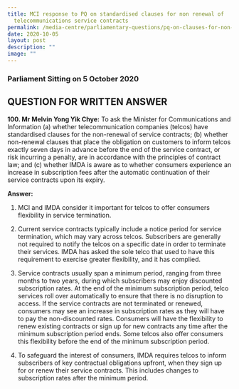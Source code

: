 ```yaml
---
title: MCI response to PQ on standardised clauses for non renewal of
  telecommunications service contracts
permalink: /media-centre/parliamentary-questions/pq-on-clauses-for-non-renewal-of-telecomms-contracts/
date: 2020-10-05
layout: post
description: ""
image: ""
---
```

### Parliament Sitting on 5 October 2020

QUESTION FOR WRITTEN ANSWER
---------------------------

**100. Mr Melvin Yong Yik Chye:** To ask the Minister for Communications and Information (a) whether telecommunication companies (telcos) have standardised clauses for the non-renewal of service contracts; (b) whether non-renewal clauses that place the obligation on customers to inform telcos exactly seven days in advance before the end of the service contract, or risk incurring a penalty, are in accordance with the principles of contract law; and (c) whether IMDA is aware as to whether consumers experience an increase in subscription fees after the automatic continuation of their service contracts upon its expiry.  
  
**Answer:**  
  
1. MCI and IMDA consider it important for telcos to offer consumers flexibility in service termination.    
  
2. Current service contracts typically include a notice period for service termination, which may vary across telcos. Subscribers are generally not required to notify the telcos on a specific date in order to terminate their services. IMDA has asked the sole telco that used to have this requirement to exercise greater flexibility, and it has complied.  
  
3. Service contracts usually span a minimum period, ranging from three months to two years, during which subscribers may enjoy discounted subscription rates. At the end of the minimum subscription period, telco services roll over automatically to ensure that there is no disruption to access. If the service contracts are not terminated or renewed, consumers may see an increase in subscription rates as they will have to pay the non-discounted rates. Consumers will have the flexibility to renew existing contracts or sign up for new contracts any time after the minimum subscription period ends. Some telcos also offer consumers this flexibility before the end of the minimum subscription period.    
  
4. To safeguard the interest of consumers, IMDA requires telcos to inform subscribers of key contractual obligations upfront, when they sign up for or renew their service contracts. This includes changes to subscription rates after the minimum period.